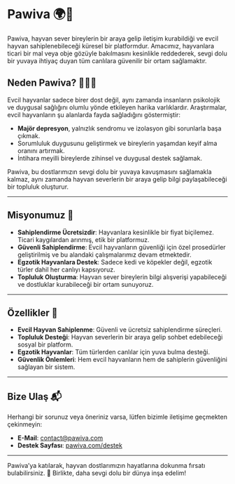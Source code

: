 # Pawiva 🌍🐾

Pawiva, hayvan sever bireylerin bir araya gelip iletişim kurabildiği ve evcil hayvan sahiplenebileceği küresel bir platformdur. Amacımız, hayvanlara ticari bir mal veya obje gözüyle bakılmasını kesinlikle reddederek, sevgi dolu bir yuvaya ihtiyaç duyan tüm canlılara güvenilir bir ortam sağlamaktır.

## Neden Pawiva? 🐶🐱🦜

Evcil hayvanlar sadece birer dost değil, aynı zamanda insanların psikolojik ve duygusal sağlığını olumlu yönde etkileyen harika varlıklardır. Araştırmalar, evcil hayvanların şu alanlarda fayda sağladığını göstermiştir:

- **Majör depresyon**, yalnızlık sendromu ve izolasyon gibi sorunlarla başa çıkmak.
- Sorumluluk duygusunu geliştirmek ve bireylerin yaşamdan keyif alma oranını artırmak.
- İntihara meyilli bireylerde zihinsel ve duygusal destek sağlamak.

Pawiva, bu dostlarımızın sevgi dolu bir yuvaya kavuşmasını sağlamakla kalmaz, aynı zamanda hayvan severlerin bir araya gelip bilgi paylaşabileceği bir topluluk oluşturur.

---

## Misyonumuz 🚀

- **Sahiplendirme Ücretsizdir**: Hayvanlara kesinlikle bir fiyat biçilemez. Ticari kaygılardan arınmış, etik bir platformuz.
- **Güvenli Sahiplendirme**: Evcil hayvanların güvenliği için özel prosedürler geliştirilmiş ve bu alandaki çalışmalarımız devam etmektedir.
- **Egzotik Hayvanlara Destek**: Sadece kedi ve köpekler değil, egzotik türler dahil her canlıyı kapsıyoruz.
- **Topluluk Oluşturma**: Hayvan sever bireylerin bilgi alışverişi yapabileceği ve dostluklar kurabileceği bir ortam sunuyoruz.

---

## Özellikler 🌟

- **Evcil Hayvan Sahiplenme**: Güvenli ve ücretsiz sahiplendirme süreçleri.
- **Topluluk Desteği**: Hayvan severlerin bir araya gelip sohbet edebileceği sosyal bir platform.
- **Egzotik Hayvanlar**: Tüm türlerden canlılar için yuva bulma desteği.
- **Güvenlik Önlemleri**: Hem evcil hayvanların hem de sahiplerin güvenliğini sağlayan bir sistem.

---

## Bize Ulaş 📬

Herhangi bir sorunuz veya öneriniz varsa, lütfen bizimle iletişime geçmekten çekinmeyin:

- **E-Mail**: [contact@pawiva.com](mailto:contact@pawiva.com)
- **Destek Sayfası**: [pawiva.com/destek](https://pawiva.com/destek)

---

Pawiva’ya katılarak, hayvan dostlarımızın hayatlarına dokunma fırsatı bulabilirsiniz. 💙 Birlikte, daha sevgi dolu bir dünya inşa edelim!
